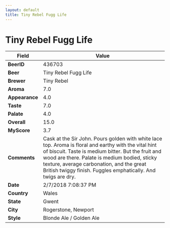 ```yaml
---
layout: default
title: Tiny Rebel Fugg Life
---
```


# Tiny Rebel Fugg Life

| Field         | Value     |
|---------------|-----------|
| **BeerID** | 436703 |
| **Beer** | Tiny Rebel Fugg Life |
| **Brewer** | Tiny Rebel |
| **Aroma** | 7.0 |
| **Appearance** | 4.0 |
| **Taste** | 7.0 |
| **Palate** | 4.0 |
| **Overall** | 15.0 |
| **MyScore** | 3.7 |
| **Comments** | Cask at the Sir John. Pours golden with white lace top. Aroma is floral and earthy with the vital hint of biscuit. Taste is medium bitter. But the fruit and wood are there. Palate is medium bodied, sticky texture, average carbonation, and the great British twiggy finish. Fuggles emphatically. And twigs are dry. |
| **Date** | 2/7/2018 7:08:37 PM |
| **Country** | Wales |
| **State** | Gwent |
| **City** | Rogerstone, Newport |
| **Style** | Blonde Ale / Golden Ale |
